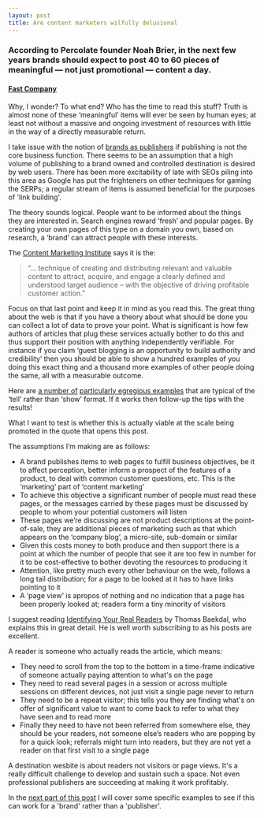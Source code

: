 ```yaml
---
layout: post
title: Are content marketers wilfully delusional
---
```


### According to Percolate founder Noah Brier, in the next few years brands should expect to post 40 to 60 pieces of meaningful — not just promotional — content a day.

#### [Fast Company](http://www.fastcocreate.com/1679997/how-percolate-helps-brands-like-amex-and-ge-become-always-on-content-publishers)

Why, I wonder? To what end? Who has the time to read this stuff? Truth is almost none of these ‘meaningful’ items will ever be seen by human eyes; at least not without a massive and ongoing investment of resources with little in the way of a directly measurable return. 

I take issue with the notion of [brands as publishers](https://www.google.co.uk/search?q=brands+as+publishers) if publishing is not the core business function. There seems to be an assumption that a high volume of publishing to a brand owned and controlled destination is desired by web users. There has been more excitability of late with SEOs piling into this area as Google has put the frighteners on other techniques for gaming the SERPs; a regular stream of items is assumed beneficial for the purposes of 'link building'.

The theory sounds logical. People want to be informed about the things they are interested in. Search engines reward ‘fresh’ and popular pages. By creating your own pages of this type on a domain you own, based on research, a ‘brand’ can attract people with these interests.

The [Content Marketing Institute](http://contentmarketinginstitute.com/what-is-content-marketing/) says it is the:

> “... technique of creating and distributing relevant and valuable content to attract, acquire, and engage a clearly defined and understood target audience – with the objective of driving profitable customer action.”

Focus on that last point and keep it in mind as you read this. The great thing about the web is that if you have a theory about what should be done you can collect a lot of data to prove your point. What is significant is how few authors of articles that plug these services actually bother to do this and thus support their position with anything independently verifiable. For instance if you claim ‘guest blogging is an opportunity to build authority and credibility’ then you should be able to show a hundred examples of you doing this exact thing and a thousand more examples of other people doing the same, all with a measurable outcome.

Here are [a number of](http://econsultancy.com/uk/blog/63014-70-epic-content-marketing-best-practice-tips-stats-blog-posts-and-more) [particularly egregious examples](http://contentmarketinginstitute.com/developing-a-strategy/) that are typical of the ‘tell’ rather than ‘show’ format. If it works then follow-up the tips with the results!

What I want to test is whether this is actually viable at the scale being promoted in the quote that opens this post.

The assumptions I’m making are as follows:

* A brand publishes items to web pages to fulfill business objectives, be it to affect perception, better inform a prospect of the features of a product, to deal with common customer questions, etc. This is the ‘marketing’ part of ‘content marketing’
* To achieve this objective a significant number of people must read these pages, or the messages carried by these pages must be discussed by people to whom your potential customers will listen
* These pages we’re discussing are not product descriptions at the point-of-sale, they are additional pieces of marketing such as that which appears on the ‘company blog’, a micro-site, sub-domain or similar
* Given this costs money to both produce and then support there is a point at which the number of people that see it are too few in number for it to be cost-effective to bother devoting the resources to producing it
* Attention, like pretty much every other behaviour on the web, follows a long tail distribution; for a page to be looked at it has to have links pointing to it
* A ‘page view’ is apropos of nothing and no indication that a page has been properly looked at; readers form a tiny minority of visitors

I suggest reading [Identifying Your Real Readers](http://www.baekdal.com/insights/identifying-your-real-readers-not-just-traffic/1322A8735C24475F940B7FA779331C95B4159869BE6E5702BE016D7DCDB7A996) by Thomas Baekdal, who explains this in great detail. He is well worth subscribing to as his posts are excellent.

A reader is someone who actually reads the article, which means:

* They need to scroll from the top to the bottom in a time-frame indicative of someone actually paying attention to what's on the page
* They need to read several pages in a session or across multiple sessions on different devices, not just visit a single page never to return 
* They need to be a repeat visitor; this tells you they are finding what's on offer of significant value to want to come back to refer to what they have seen and to read more
* Finally they need to have not been referred from somewhere else, they should be your readers, not someone else’s readers who are popping by for a quick look; referrals might turn into readers, but they are not yet a reader on that first visit to a single page

A destination wesbite is about readers not visitors or page views. It's a really difficult challenge to develop and sustain such a space. Not even professional publishers are succeeding at making it work profitably.

In the [next part of this post](http://markhigginson.co.uk/2013/01/21/are-content-marketers-wilfully-delusional-examples/) I will cover some specific examples to see if this can work for a 'brand' rather than a 'publisher'.